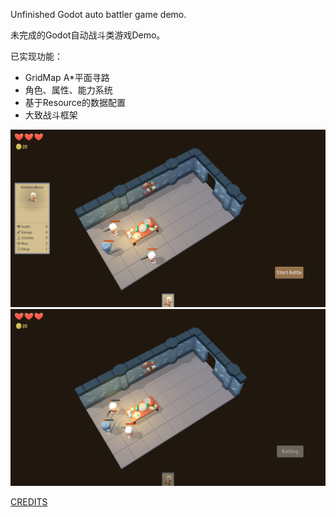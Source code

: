 Unfinished Godot auto battler game demo.
 
未完成的Godot自动战斗类游戏Demo。

已实现功能：
- GridMap A*平面寻路
- 角色、属性、能力系统
- 基于Resource的数据配置
- 大致战斗框架

![](https://raw.githubusercontent.com/PamisuMyon/gh-assets/main/images/dungeon_agent/1.png)
![](https://raw.githubusercontent.com/PamisuMyon/gh-assets/main/images/dungeon_agent/2.png)

[CREDITS](./CREDITS.txt)
